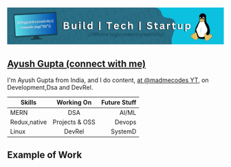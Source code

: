 ![](https://github.com/Ayush-gupta-dev/Ayush-gupta-dev/blob/main/bannergitbuildcompress.png)

## [Ayush Gupta (connect with me)](https://bio.link/ayushbio)
I'm Ayush Gupta from India, and I do content, [at @madmecodes YT](https://www.youtube.com/@MadmeCodes), on Development,Dsa and DevRel.

| Skills        | Working On           | Future Stuff  |
| ------------- |:-------------:| -----:|
| MERN  | DSA | AI/ML
| Redux,native    |  Projects & OSS       |  Devops |
| Linux |  DevRel   |    SystemD|

## Example of Work

<!-- add resume link here-->
<!--
## Skills and experience
<li> MERN (Mongo,express,react,node)</li>
<li>Redux</li>
<li>React native</li>

### Working On
<li type="square"> working on DSA</li>
<li type ="square">Working on MERN projects and OSS </li>

### Future Stuff: 
<li>AI/ML</li>
<li>Devops</li>
<li>SystemD</li>
-->
